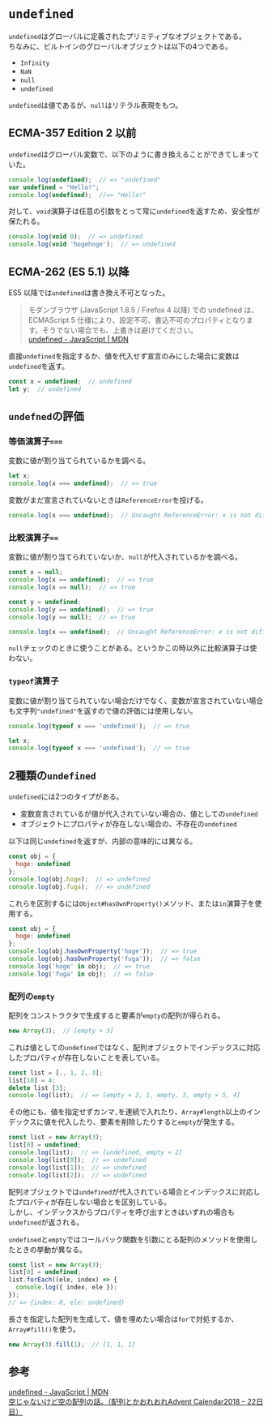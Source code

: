 # `undefined`

`undefined`はグローバルに定義されたプリミティブなオブジェクトである。  
ちなみに、ビルトインのグローバルオブジェクトは以下の4つである。

- `Infinity`
- `NaN`
- `null`
- `undefined`

`undefined`は値であるが、`null`はリテラル表現をもつ。

## ECMA-357 Edition 2 以前

`undefined`はグローバル変数で、以下のように書き換えることができてしまっていた。

```js
console.log(undefined);  // => "undefined"
var undefined = "Hello!";
console.log(undefined);  //=> "Hello!"
```

対して、`void`演算子は任意の引数をとって常に`undefined`を返すため、安全性が保たれる。

```js
console.log(void 0);  // => undefined
console.log(void 'hogehoge');  // => undefined
```

## ECMA-262 (ES 5.1) 以降

ES5 以降では`undefined`は書き換え不可となった。

> モダンブラウザ (JavaScript 1.8.5 / Firefox 4 以降) での undefined は、ECMAScript 5 仕様により、設定不可、書込不可のプロパティとなります。そうでない場合でも、上書きは避けてください。  
[undefined - JavaScript \| MDN](https://developer.mozilla.org/ja/docs/Web/JavaScript/Reference/Global_Objects/undefined)

直接`undefined`を指定するか、値を代入せず宣言のみにした場合に変数は`undefined`を返す。

```js
const x = undefined;  // undefined
let y;  // undefined
```

## `undefned`の評価

### 等価演算子`===`

変数に値が割り当てられているかを調べる。

```js
let x;
console.log(x === undefined);  // => true
```

変数がまだ宣言されていないときは`ReferenceError`を投げる。

```js
console.log(x === undefined);  // Uncaught ReferenceError: x is not difined
```

### 比較演算子`==`

変数に値が割り当てられていないか、`null`が代入されているかを調べる。

```js
const x = null;
console.log(x == undefined);  // => true
console.log(x == null);  // => true

const y = undefined;
console.log(y == undefined);  // => true
console.log(y == null);  // => true
```

```js
console.log(x == undefined);  // Uncaught ReferenceError: x is not difined
```

`null`チェックのときに使うことがある。というかこの時以外に比較演算子は使わない。

### `typeof`演算子

変数に値が割り当てられていない場合だけでなく、変数が宣言されていない場合も文字列`"undefined"`を返すので値の評価には使用しない。

```js
console.log(typeof x === 'undefined');  // => true
```

```js
let x;
console.log(typeof x === 'undefined');  // => true
```

## 2種類の`undefined`

`undefined`には2つのタイプがある。

- 変数宣言されているが値が代入されていない場合の、値としての`undefined`
- オブジェクトにプロパティが存在しない場合の、不存在の`undefined`

以下は同じ`undefined`を返すが、内部の意味的には異なる。

```js
const obj = {
  hoge: undefined
};
console.log(obj.hoge);  // => undefined
console.log(obj.fuga);  // => undefined
```

これらを区別するには`Object#hasOwnProperty()`メソッド、または`in`演算子を使用する。

```js
const obj = {
  hoge: undefined
};
console.log(obj.hasOwnProperty('hoge'));  // => true
console.log(obj.hasOwnProperty('fuga'));  // => false
console.log('hoge' in obj);  // => true
console.log('fuga' in obj);  // => false
```

### 配列の`empty`

配列をコンストラクタで生成すると要素が`empty`の配列が得られる。

```js
new Array(3);  // [empty × 3]
```

これは値としての`undefined`ではなく、配列オブジェクトでインデックスに対応したプロパティが存在しないことを表している。

```js
const list = [,, 1, 2, 3];
list[10] = 4;
delete list [3];
console.log(list);  // => [empty × 2, 1, empty, 3, empty × 5, 4]
```

その他にも、値を指定せずカンマ`,`を連続で入れたり、`Array#length`以上のインデックスに値を代入したり、要素を削除したりすると`empty`が発生する。


```js
const list = new Array(3);
list[0] = undefined;
console.log(list);  // => [undefined, empty × 2]
console.log(list[0]);  // => undefined
console.log(list[1]);  // => undefined
console.log(list[2]);  // => undefined
```

配列オブジェクトでは`undefined`が代入されている場合とインデックスに対応したプロパティが存在しない場合とを区別している。  
しかし、インデックスからプロパティを呼び出すときはいずれの場合も`undefined`が返される。

`undefined`と`empty`ではコールバック関数を引数にとる配列のメソッドを使用したときの挙動が異なる。

```js
const list = new Array(3);
list[0] = undefined;
list.forEach((ele, index) => {
  console.log({ index, ele });
});
// => {index: 0, ele: undefined}
```

長さを指定した配列を生成して、値を埋めたい場合は`for`で対処するか、`Array#fill()`を使う。

```js
new Array(3).fill(1);  // [1, 1, 1]
```

## 参考

[undefined - JavaScript | MDN](https://developer.mozilla.org/ja/docs/Web/JavaScript/Reference/Global_Objects/undefined)  
[空じゃないけど空の配列の話。（配列とかおれおれAdvent Calendar2018 – 22日目）](https://ginpen.com/2018/12/22/empty-slots/)

